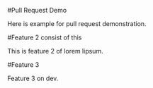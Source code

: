 #Pull Request Demo

Here is example for pull request demonstration.

#Feature 2 consist of this

This is feature 2 of lorem lipsum.

#Feature 3

Feature 3 on dev.
